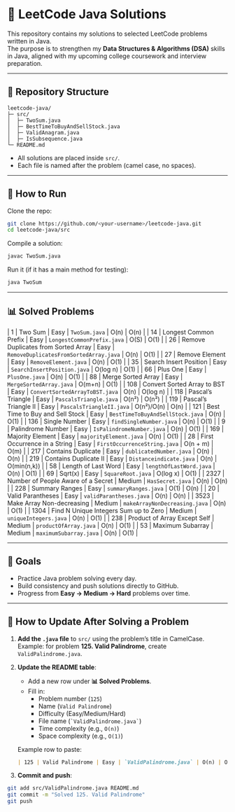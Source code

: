 # 📘 LeetCode Java Solutions

This repository contains my solutions to selected LeetCode problems written in Java.  
The purpose is to strengthen my **Data Structures & Algorithms (DSA)** skills in Java, aligned with my upcoming college coursework and interview preparation.

---

## 📂 Repository Structure
```
leetcode-java/
├─ src/
│  ├─ TwoSum.java
│  ├─ BestTimeToBuyAndSellStock.java
│  ├─ ValidAnagram.java
│  ├─ IsSubsequence.java
└─ README.md
```

- All solutions are placed inside `src/`.
- Each file is named after the problem (camel case, no spaces).

---

## 🚀 How to Run
Clone the repo:
```bash
git clone https://github.com/<your-username>/leetcode-java.git
cd leetcode-java/src
```

Compile a solution:
```bash
javac TwoSum.java
```

Run it (if it has a main method for testing):
```bash
java TwoSum
```

---

## 📊 Solved Problems

| 1   | Two Sum                             | Easy | `TwoSum.java`                       | O(n)          | O(n)   |
| 14  | Longest Common Prefix               | Easy | `LongestCommonPrefix.java`          | O(S)          | O(1)   |
| 26  | Remove Duplicates from Sorted Array | Easy | `RemoveDuplicatesFromSortedArray.java` | O(n)       | O(1)   |
| 27  | Remove Element                      | Easy | `RemoveElement.java`                | O(n)          | O(1)   |
| 35  | Search Insert Position              | Easy | `SearchInsertPosition.java`         | O(log n)      | O(1)   |
| 66  | Plus One                            | Easy | `PlusOne.java`                      | O(n)          | O(1)   |
| 88  | Merge Sorted Array                  | Easy | `MergeSortedArray.java`             | O(m+n)        | O(1)   |
| 108 | Convert Sorted Array to BST         | Easy | `ConvertSortedArrayToBST.java`      | O(n)          | O(log n) |
| 118 | Pascal’s Triangle                   | Easy | `PascalsTriangle.java`              | O(n²)         | O(n²)  |
| 119 | Pascal’s Triangle II                | Easy | `PascalsTriangleII.java`            | O(n²)/O(n)    | O(n)   |
| 121 | Best Time to Buy and Sell Stock     | Easy | `BestTimeToBuyAndSellStock.java`    | O(n)          | O(1)   |
| 136 | Single Number                       | Easy | `findSingleNumber.java`             | O(n)          | O(1)   |
| 9   | Palindrome Number                   | Easy | `IsPalindromeNumber.java`           | O(n)          | O(1)   |
| 169 | Majority Element                    | Easy | `majorityElement.java`              | O(n)          | O(1)   |
| 28  | First Occurrence in a String        | Easy | `FirstOccurrenceString.java`        | O(n + m)      | O(m)   |
| 217 | Contains Duplicate                  | Easy | `dublicatedNumber.java`             | O(n)          | O(n)   |
| 219 | Contains Duplicate II               | Easy | `Distanceindicate.java`             | O(n)          | O(min(n,k)) |
| 58  | Length of Last Word                 | Easy | `lengthOfLastWord.java`             | O(n)          | O(1)   |
| 69  | Sqrt(x)                             | Easy | `SquareRoot.java`                   | O(log x)      | O(1)   |
| 2327 | Number of People Aware of a Secret | Medium | `HasSecret.java`                  | O(n)          | O(n)   |
| 228 | Summary Ranges                      | Easy | `summaryRanges.java`                | O(1)          | O(n)   |
| 20  | Valid Parantheses                   | Easy | `validParantheses.java`             | O(n)          | O(n)   |
| 3523 | Make Array Non-decreasing          | Medium | `makeArrayNonDecreasing.java`     | O(n)          | O(1)   |
| 1304 | Find N Unique Integers Sum up to Zero | Medium | `uniqueIntegers.java`          | O(n)          | O(1)   |
| 238  | Product of Array Except Self      | Medium | `productOfArray.java`              | O(n)          | O(1)   |
| 53   | Maximum Subarray                  | Medium | `maximumSubarray.java`             | O(n)          | O(1)   |

---

## 🎯 Goals
- Practice Java problem solving every day.  
- Build consistency and push solutions directly to GitHub.  
- Progress from **Easy → Medium → Hard** problems over time.  

---

## 🔹 How to Update After Solving a Problem

1. **Add the `.java` file** to `src/` using the problem’s title in CamelCase.  
   Example: for problem **125. Valid Palindrome**, create `ValidPalindrome.java`.

2. **Update the README table**:
   - Add a new row under **📊 Solved Problems**.
   - Fill in:
     - Problem number (`125`)  
     - Name (`Valid Palindrome`)  
     - Difficulty (Easy/Medium/Hard)  
     - File name (`` `ValidPalindrome.java` ``)  
     - Time complexity (e.g., `O(n)`)  
     - Space complexity (e.g., `O(1)`)

   Example row to paste:
   ```markdown
   | 125 | Valid Palindrome | Easy | `ValidPalindrome.java` | O(n) | O(1) |
   ```

3. **Commit and push**:
```bash
git add src/ValidPalindrome.java README.md
git commit -m "Solved 125. Valid Palindrome"
git push
```
